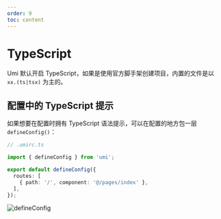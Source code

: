 ```yaml
---
order: 9
toc: content
---
```

# TypeScript

Umi 默认开启 TypeScript，如果是使用官方脚手架创建项目，内置的文件是以 `xx.(ts|tsx)` 为主的。

## 配置中的 TypeScript 提示

如果想要在配置时拥有 TypeScript 语法提示，可以在配置的地方包一层 `defineConfig()`：

```ts
// .umirc.ts

import { defineConfig } from 'umi';

export default defineConfig({
  routes: [
    { path: '/', component: '@/pages/index' },
  ],
});
```

![defineConfig](https://img.alicdn.com/imgextra/i4/O1CN01WqZ2Ma1ZqiNbTefi6_!!6000000003246-2-tps-1240-1000.png)
